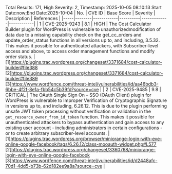 Total Results: 171, High Severity: 2, Timestamp: 2025-10-05 08:10:13
Start Date:now;End Date:2025-10-04
| No. | CVE ID | Base Score | Severity | Description | References |
|-----|--------|------------|----------|-------------|------------|
| 1 | CVE-2025-9243 | 8.1  | HIGH | The Cost Calculator Builder plugin for WordPress is vulnerable to unauthorizedmodification of data due to a missing capability check on the get_cc_orders and update_order_status functions in all versions up to, and including, 3.5.32. This makes it possible for authenticated attackers, with Subscriber-level access and above, to access order management functions and modify order status. | [1]https://plugins.trac.wordpress.org/changeset/3371684/cost-calculator-builder#file388<br>[2]https://plugins.trac.wordpress.org/changeset/3371684/cost-calculator-builder#file389<br>[3]https://www.wordfence.com/threat-intel/vulnerabilities/id/aa46bdb3-6bbe-4f2f-8e1a-fbb54c5b39fd?source=cve |
| 2 | CVE-2025-9485 | 9.8  | CRITICAL | The OAuth Single Sign On – SSO (OAuth Client) plugin for WordPress is vulnerable to Improper Verification of Cryptographic Signature in versions up to, and including, 6.26.12. This is due to the plugin performing unsafe JWT token processing without verification or validation in the `get_resource_owner_from_id_token` function. This makes it possible for unauthenticated attackers to bypass authentication and gain access to any existing user account - including administrators in certain configurations - or to create arbitrary subscriber-level accounts. | [1]https://plugins.trac.wordpress.org/browser/miniorange-login-with-eve-online-google-facebook/tags/6.26.12/class-mooauth-widget.php#L577<br>[2]https://plugins.trac.wordpress.org/changeset/3360768/miniorange-login-with-eve-online-google-facebook<br>[3]https://www.wordfence.com/threat-intel/vulnerabilities/id/d2448afc-70d1-4dd5-b73b-62d182ee9a8a?source=cve |
